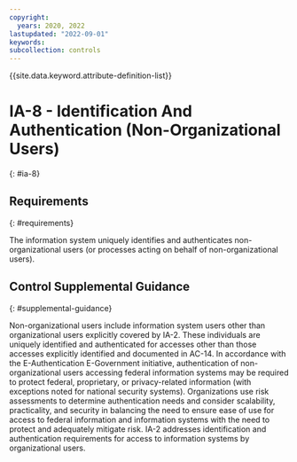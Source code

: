 ```yaml
---
copyright:
  years: 2020, 2022
lastupdated: "2022-09-01"
keywords: 
subcollection: controls
---
```



{{site.data.keyword.attribute-definition-list}}


# IA-8 - Identification And Authentication (Non-Organizational Users)
{: #ia-8}

## Requirements
{: #requirements}

The information system uniquely identifies and authenticates non-organizational users (or processes acting on behalf of non-organizational users).

## Control Supplemental Guidance
{: #supplemental-guidance}

Non-organizational users include information system users other than organizational users explicitly covered by IA-2. These individuals are uniquely identified and authenticated for accesses other than those accesses explicitly identified and documented in AC-14. In accordance with the E-Authentication E-Government initiative, authentication of non-organizational users accessing federal information systems may be required to protect federal, proprietary, or privacy-related information (with exceptions noted for national security systems). Organizations use risk assessments to determine authentication needs and consider scalability, practicality, and security in balancing the need to ensure ease of use for access to federal information and information systems with the need to protect and adequately mitigate risk. IA-2 addresses identification and authentication requirements for access to information systems by organizational users.
